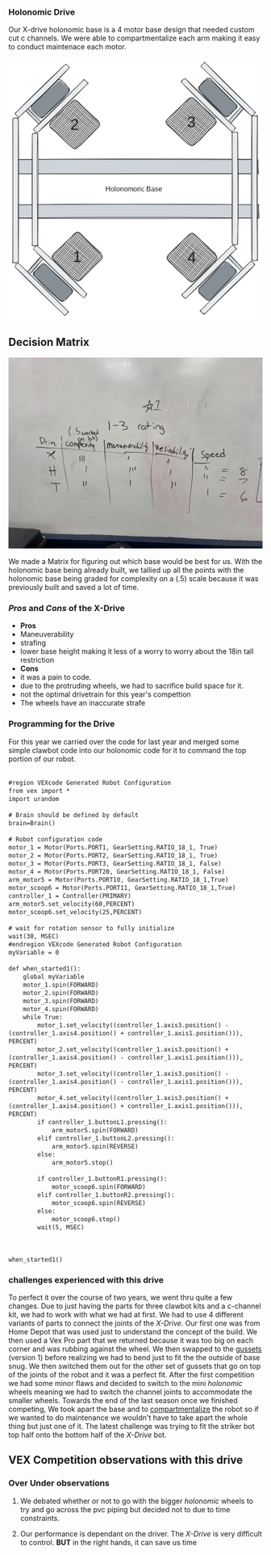 ### Holonomic Drive
Our X-drive holonomic base is a 4 motor base design that needed custom cut c channels. We were able to compartmentalize each arm making it easy to conduct maintenace each motor.


![](media/holonomicexcalidraw.png)

## Decision Matrix
![](media/decisionmatrix.jpg)

We made a Matrix for figuring out which base would be best for us. With the holonomic base being already built, we tallied up all the points with the holonomic base being graded for complexity on a (.5) scale because it was previously built and saved a lot of time.
### _Pros_ and _Cons_ of the X-Drive
* **Pros**
* Maneuverability
* strafing
* lower base height making it less of a worry to worry about the 18in tall restriction
* **Cons**
* it was a pain to code.
* due to the protruding wheels, we had to sacrifice build space for it.
* not the optimal drivetrain for this year's compettion
* The wheels have an inaccurate strafe
### Programming for the Drive
For this year we carried over the code for last year and merged some simple clawbot code into our holonomic code for it to command the top portion of our robot. 
```

#region VEXcode Generated Robot Configuration
from vex import *
import urandom

# Brain should be defined by default
brain=Brain()

# Robot configuration code
motor_1 = Motor(Ports.PORT1, GearSetting.RATIO_18_1, True)
motor_2 = Motor(Ports.PORT2, GearSetting.RATIO_18_1, True)
motor_3 = Motor(Ports.PORT3, GearSetting.RATIO_18_1, False)
motor_4 = Motor(Ports.PORT20, GearSetting.RATIO_18_1, False)
arm_motor5 = Motor(Ports.PORT10, GearSetting.RATIO_18_1,True)
motor_scoop6 = Motor(Ports.PORT11, GearSetting.RATIO_18_1,True)
controller_1 = Controller(PRIMARY)
arm_motor5.set_velocity(60,PERCENT)
motor_scoop6.set_velocity(25,PERCENT)

# wait for rotation sensor to fully initialize
wait(30, MSEC)
#endregion VEXcode Generated Robot Configuration
myVariable = 0

def when_started1():
    global myVariable
    motor_1.spin(FORWARD)
    motor_2.spin(FORWARD)
    motor_3.spin(FORWARD)
    motor_4.spin(FORWARD)
    while True:
        motor_1.set_velocity((controller_1.axis3.position() - (controller_1.axis4.position() + controller_1.axis1.position())), PERCENT)
        motor_2.set_velocity((controller_1.axis3.position() + (controller_1.axis4.position() - controller_1.axis1.position())), PERCENT)
        motor_3.set_velocity((controller_1.axis3.position() - (controller_1.axis4.position() - controller_1.axis1.position())), PERCENT)
        motor_4.set_velocity((controller_1.axis3.position() + (controller_1.axis4.position() + controller_1.axis1.position())), PERCENT)
        if controller_1.buttonL1.pressing():
            arm_motor5.spin(FORWARD)
        elif controller_1.buttonL2.pressing():
            arm_motor5.spin(REVERSE)
        else:
            arm_motor5.stop()

        if controller_1.buttonR1.pressing():
            motor_scoop6.spin(FORWARD)
        elif controller_1.buttonR2.pressing():
            motor_scoop6.spin(REVERSE)
        else:
            motor_scoop6.stop()
        wait(5, MSEC)



when_started1()
```

### challenges experienced with this drive
To perfect it over the course of two years, we went thru quite a few changes. Due to just having the parts for three clawbot kits and a c-channel kit, we had to work with what we had at first. We had to use 4 different variants of parts to connect the joints of the _X-Drive_. Our first one was from Home Depot that was used just to understand the concept of the build. We then used a Vex Pro part that we returned because it was too big on each corner and was rubbing against the wheel. We then swapped to the [gussets](https://www.vexrobotics.com/gussets.html) (version 1) before realizing we had to bend just to fit the the outside of base snug. We then switched them out for the other set of gussets that go on top of the joints of the robot and it was a perfect fit. After the first competition we had some minor flaws and decided to switch to the mini _holonomic_ wheels meaning we had to switch the channel joints to accommodate the smaller wheels. Towards the end of the last season once we finished competing, We took apart the base and  to [compartmentalize](https://cdn.discordapp.com/attachments/1160312586944925860/1162755950407589939/IMG_3280.JPG?ex=653d17dd&is=652aa2dd&hm=76ec7e29786e3e1cf29bf987a2ab720c69cc3f8b55b67ec441e7753d4f5789a0&) the robot so if we wanted to do maintenance we wouldn't have to take apart the whole thing but just one of it. The latest challenge was trying to fit the striker bot top half onto the bottom half of the _X-Drive_ bot.

## VEX Competition observations with this drive
### Over Under observations
1. We debated whether or not to go with the bigger _holonomic_ wheels to try and go across the pvc piping but decided not to due to time constraints.



2. Our performance is dependant on the driver. The _X-Drive_ is  very difficult to control. **BUT** in the right hands, it can save us time 


